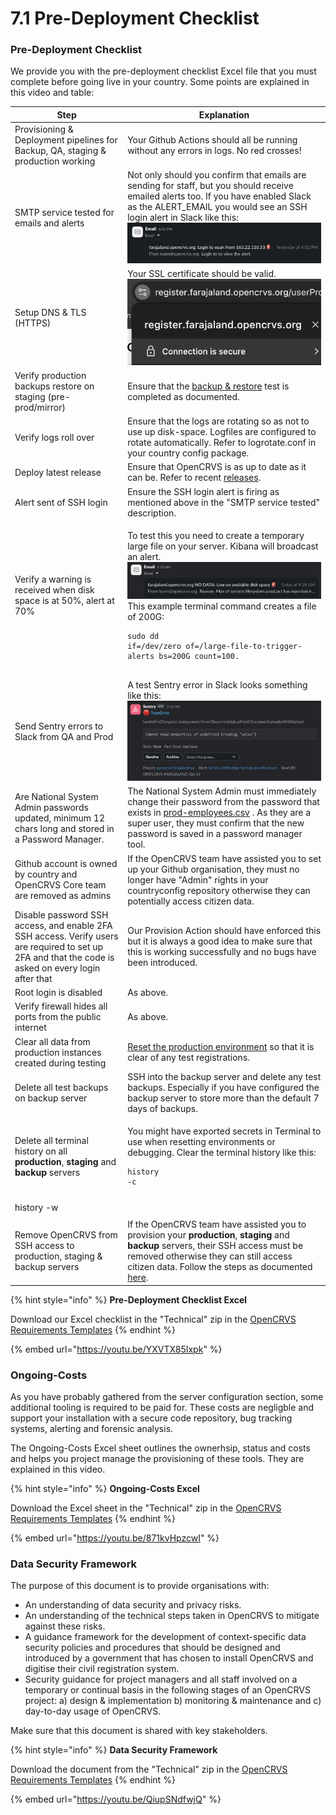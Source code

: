 # 7.1 Pre-Deployment Checklist

### **Pre-Deployment Checklist**

We provide you with the pre-deployment checklist Excel file that you must complete before going live in your country. Some points are explained in this video and table:

| Step                                                                                                                                                 | Explanation                                                                                                                                                                                                                                                                                                                                                                                 |
| ---------------------------------------------------------------------------------------------------------------------------------------------------- | ------------------------------------------------------------------------------------------------------------------------------------------------------------------------------------------------------------------------------------------------------------------------------------------------------------------------------------------------------------------------------------------- |
| Provisioning & Deployment pipelines for Backup, QA, staging & production working                                                                     | Your Github Actions should all be running without any errors in logs. No red crosses!                                                                                                                                                                                                                                                                                                       |
| SMTP service tested for emails and alerts                                                                                                            | Not only should you confirm that emails are sending for staff, but you should receive emailed alerts too. If you have enabled Slack as the ALERT\_EMAIL you would see an SSH login alert in Slack like this: ![](<../../.gitbook/assets/Screenshot 2024-11-14 at 09.50.00.png>)                                                                                                             |
| Setup DNS & TLS (HTTPS)                                                                                                                              | Your SSL certificate should be valid. ![](<../../.gitbook/assets/Screenshot 2024-11-14 at 09.57.13.png>)                                                                                                                                                                                                                                                                                    |
| Verify production backups restore on staging (pre-prod/mirror)                                                                                       | Ensure that the [backup & restore](../../../v1.8.0/setup/3.-installation/3.3-set-up-a-server-hosted-environment/4.3.7-backup-and-restore) test is completed as documented.                                                                                                                                                                                                                  |
| Verify logs roll over                                                                                                                                | Ensure that the logs are rotating so as not to use up disk-space. Logfiles are configured to rotate automatically. Refer to logrotate.conf in your country config package.                                                                                                                                                                                                                  |
| Deploy latest release                                                                                                                                | Ensure that OpenCRVS is as up to date as it can be. Refer to recent [releases](https://github.com/opencrvs/opencrvs-core/releases).                                                                                                                                                                                                                                                         |
| Alert sent of SSH login                                                                                                                              | Ensure the SSH login alert is firing as mentioned above in the "SMTP service tested" description.                                                                                                                                                                                                                                                                                           |
| Verify a warning is received when disk space is at 50%, alert at 70%                                                                                 | <p>To test this you need to create a temporary large file on your server. Kibana will broadcast an alert. <img src="../../.gitbook/assets/Screenshot 2024-11-14 at 17.22.40.png" alt=""> This example terminal command creates a file of 200G:</p><pre class="language-bash"><code class="lang-bash">sudo dd if=/dev/zero of=/large-file-to-trigger-alerts bs=200G count=100.
</code></pre> |
|                                                                                                                                                      |                                                                                                                                                                                                                                                                                                                                                                                             |
| Send Sentry errors to Slack from QA and Prod                                                                                                         | A test Sentry error in Slack looks something like this: ![](<../../.gitbook/assets/Screenshot 2024-11-14 at 17.22.57.png>)                                                                                                                                                                                                                                                                  |
| Are National System Admin passwords updated, minimum 12 chars long and stored in a Password Manager.                                                 | The National System Admin must immediately change their password from the password that exists in [prod-employees.csv](https://github.com/opencrvs/opencrvs-countryconfig/blob/develop/src/data-seeding/employees/source/prod-employees.csv) . As they are a super user, they must confirm that the new password is saved in a password manager tool.                                       |
| Github account is owned by country and OpenCRVS Core team are removed as admins                                                                      | If the OpenCRVS team have assisted you to set up your Github organisation, they must no longer have "Admin" rights in your countryconfig repository otherwise they can potentially access citizen data.                                                                                                                                                                                     |
| Disable password SSH access, and enable 2FA SSH access. Verify users are required to set up 2FA and that the code is asked on every login after that | Our Provision Action should have enforced this but it is always a good idea to make sure that this is working successfully and no bugs have been introduced.                                                                                                                                                                                                                                |
| Root login is disabled                                                                                                                               | As above.                                                                                                                                                                                                                                                                                                                                                                                   |
| Verify firewall hides all ports from the public internet                                                                                             | As above.                                                                                                                                                                                                                                                                                                                                                                                   |
| Clear all data from production instances created during testing                                                                                      | [Reset the production environment](../3.-installation/3.3-set-up-a-server-hosted-environment/3.3.6-deploy-automated-and-manual/4.3.6.5-resetting-a-server-environment.md) so that it is clear of any test registrations.                                                                                                                                                                    |
| Delete all test backups on backup server                                                                                                             | SSH into the backup server and delete any test backups. Especially if you have configured the backup server to store more than the default 7 days of backups.                                                                                                                                                                                                                               |
| Delete all terminal history on all **production**, **staging** and **backup** servers                                                                | <p>You might have exported secrets in Terminal to use when resetting environments or debugging. Clear the terminal history like this:</p><pre class="language-bash"><code class="lang-bash">history -c
</code></pre>                                                                                                                                                                        |
| history -w                                                                                                                                           |                                                                                                                                                                                                                                                                                                                                                                                             |
|                                                                                                                                                      |                                                                                                                                                                                                                                                                                                                                                                                             |
| Remove OpenCRVS from SSH access to production, staging & backup servers                                                                              | If the OpenCRVS team have assisted you to provision your **production**, **staging** and **backup** servers, their SSH access must be removed otherwise they can still access citizen data. Follow the steps as documented [here](../3.-installation/3.3-set-up-a-server-hosted-environment/4.3.5-provisioning-servers/4.3.5.1-ssh-access.md).                                              |

{% hint style="info" %}
**Pre-Deployment Checklist Excel**

Download our Excel checklist in the "Technical" zip in the [OpenCRVS Requirements Templates](https://github.com/opencrvs/opencrvs-core/wiki/Gather-requirements)
{% endhint %}

{% embed url="https://youtu.be/YXVTX85Ixpk" %}

### Ongoing-Costs

As you have probably gathered from the server configuration section, some additional tooling is required to be paid for. These costs are negligble and support your installation with a secure code repository, bug tracking systems, alerting and forensic analysis.

The Ongoing-Costs Excel sheet outlines the ownerhsip, status and costs and helps you project manage the provisioning of these tools. They are explained in this video.

{% hint style="info" %}
**Ongoing-Costs Excel**

Download the Excel sheet in the "Technical" zip in the [OpenCRVS Requirements Templates](https://github.com/opencrvs/opencrvs-core/wiki/Gather-requirements)
{% endhint %}

{% embed url="https://youtu.be/871kvHpzcwI" %}

### Data Security Framework

The purpose of this document is to provide organisations with:

* An understanding of data security and privacy risks.
* An understanding of the technical steps taken in OpenCRVS to mitigate against these risks.
* A guidance framework for the development of context-specific data security policies and procedures that should be designed and introduced by a government that has chosen to install OpenCRVS and digitise their civil registration system.
* Security guidance for project managers and all staff involved on a temporary or continual basis in the following stages of an OpenCRVS project: a) design & implementation b) monitoring & maintenance and c) day-to-day usage of OpenCRVS.

Make sure that this document is shared with key stakeholders.

{% hint style="info" %}
**Data Security Framework**

Download the document from the "Technical" zip in the [OpenCRVS Requirements Templates](https://github.com/opencrvs/opencrvs-core/wiki/Gather-requirements)
{% endhint %}

{% embed url="https://youtu.be/QiupSNdfwjQ" %}
